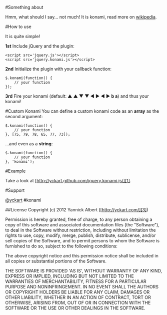 #Something about

Hmm, what should I say... not much! It is konami, read more on [wikipedia](http://en.wikipedia.org/wiki/Konami_Code).

#How to use

It is quite simple!

**1st** Include jQuery and the plugin:

    <script src='jquery.js'></script>
    <script src='jquery.konami.js'></script>

**2nd** Initialize the plugin with your callback function:

    $.konami(function() {
        // your function
    });

**3rd** Fire your konami (default: &#9650; &#9650; &#9660; &#9660; &#9664; &#9654; &#9664; &#9654; **b a**) and thus your konami!

#Custom Konami
You can define a custom konami code as an **array** as the second argument:

    $.konami(function() {
        // your function
    }, [75, 79, 78, 65, 77, 73]);

...and even as a **string**:

    $.konami(function() {
        // your function
    }, 'konami');

#Example

Take a look at [http://yckart.github.com/jquery.konami.js/][1].

#Support

[@yckart][2] #konami

##License
Copyright (c) 2012 Yannick Albert ([http://yckart.com/][3])

Permission is hereby granted, free of charge, to any person obtaining a copy of this software and associated documentation files (the "Software"), to deal in the Software without restriction, including without limitation the rights to use, copy, modify, merge, publish, distribute, sublicense, and/or sell copies of the Software, and to permit persons to whom the Software is furnished to do so, subject to the following conditions:

The above copyright notice and this permission notice shall be included in all copies or substantial portions of the Software.

THE SOFTWARE IS PROVIDED 'AS IS', WITHOUT WARRANTY OF ANY KIND, EXPRESS OR IMPLIED, INCLUDING BUT NOT LIMITED TO THE WARRANTIES OF MERCHANTABILITY, FITNESS FOR A PARTICULAR PURPOSE AND NONINFRINGEMENT. IN NO EVENT SHALL THE AUTHORS OR COPYRIGHT HOLDERS BE LIABLE FOR ANY CLAIM, DAMAGES OR OTHER LIABILITY, WHETHER IN AN ACTION OF CONTRACT, TORT OR OTHERWISE, ARISING FROM, OUT OF OR IN CONNECTION WITH THE SOFTWARE OR THE USE OR OTHER DEALINGS IN THE SOFTWARE.


  [1]: http://yckart.github.com/jquery.konami.js/
  [2]: http://twitter.com/yckart
  [3]: http://yckart.com
